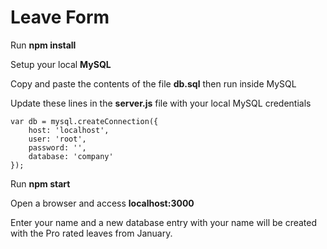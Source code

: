 # Leave Form

Run **npm install**

Setup your local **MySQL**

Copy and paste the contents of the file **db.sql** then run inside MySQL

Update these lines in the **server.js** file with your local MySQL credentials
```
var db = mysql.createConnection({
    host: 'localhost',
    user: 'root',
    password: '',
    database: 'company'
});
```

Run **npm start**

Open a browser and access **localhost:3000**

Enter your name and a new database entry with your name will be created with the Pro rated leaves from January.
